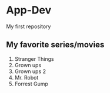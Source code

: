 # App-Dev
My first repository
## My favorite series/movies
1. Stranger Things
2. Grown ups
3. Grown ups 2
4. Mr. Robot
5. Forrest Gump
